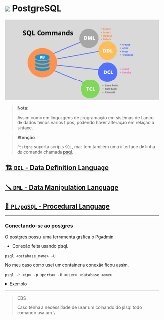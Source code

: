 # <img src="https://wiki.postgresql.org/images/9/9a/PostgreSQL_logo.3colors.540x557.png" width="25px"> PostgreSQL

![sql_diagram](./assets/images/sql_diagram.png)

> **Nota**:
> 
> Assim como em linguagens de programação em sistemas de banco de dados temos varios tipos, podendo haver alteração em relaçao a sintaxe.

> **Atenção**
>
> `Postgre` suporta scripts `SQL`, mas tem também uma interface de linha de comando chamada [psql](https://www.postgresql.org/docs/current/app-psql.html).
>


## [🏗️ `DDL` - Data Definition Language](./ddl.md)

## [🪛 `DML` - Data Manipulation Language](./dml.md)

## [📜 `PL/pgSQL` - Procedural Language](./pl.md)

---

### Conectando-se ao postgres

O postgres possui uma ferramenta gráfica o [PgAdmin](https://www.pgadmin.org/)

- Conexão feita usando plsql.

`psql <database_name> -U`

No meu caso como usei um container a conexão ficou assim.

`psql -h <ip> -p <porta> -U <user> <database_name>`

<details>
  <summary>Exemplo</summary>

`psql -h localhost -p 5432 user school`

</details>

---

> OBS
>
> Caso tenha a necessidade de usar um comando do plsql todo comando usa um `\`